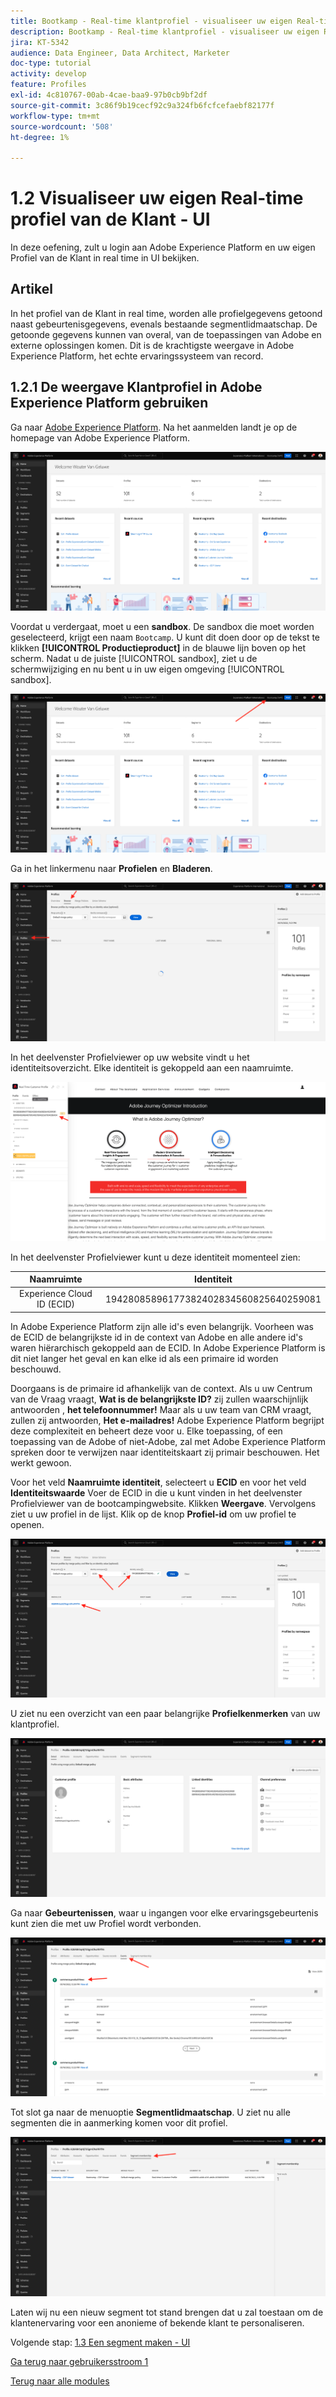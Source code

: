 ```yaml
---
title: Bootkamp - Real-time klantprofiel - visualiseer uw eigen Real-time profiel van de Klant - UI
description: Bootkamp - Real-time klantprofiel - visualiseer uw eigen Real-time profiel van de Klant - UI
jira: KT-5342
audience: Data Engineer, Data Architect, Marketer
doc-type: tutorial
activity: develop
feature: Profiles
exl-id: 4c810767-00ab-4cae-baa9-97b0cb9bf2df
source-git-commit: 3c86f9b19cecf92c9a324fb6fcfcefaebf82177f
workflow-type: tm+mt
source-wordcount: '508'
ht-degree: 1%

---
```


# 1.2 Visualiseer uw eigen Real-time profiel van de Klant - UI

In deze oefening, zult u login aan Adobe Experience Platform en uw eigen Profiel van de Klant in real time in UI bekijken.

## Artikel

In het profiel van de Klant in real time, worden alle profielgegevens getoond naast gebeurtenisgegevens, evenals bestaande segmentlidmaatschap. De getoonde gegevens kunnen van overal, van de toepassingen van Adobe en externe oplossingen komen. Dit is de krachtigste weergave in Adobe Experience Platform, het echte ervaringssysteem van record.

## 1.2.1 De weergave Klantprofiel in Adobe Experience Platform gebruiken

Ga naar [Adobe Experience Platform](https://experience.adobe.com/platform). Na het aanmelden landt je op de homepage van Adobe Experience Platform.

![Gegevensopname](./images/home.png)

Voordat u verdergaat, moet u een **sandbox**. De sandbox die moet worden geselecteerd, krijgt een naam ``Bootcamp``. U kunt dit doen door op de tekst te klikken **[!UICONTROL Productieproduct]** in de blauwe lijn boven op het scherm. Nadat u de juiste [!UICONTROL sandbox], ziet u de schermwijziging en nu bent u in uw eigen omgeving [!UICONTROL sandbox].

![Gegevensopname](./images/sb1.png)

Ga in het linkermenu naar **Profielen** en **Bladeren**.

![Klantprofiel](./images/homemenu.png)

In het deelvenster Profielviewer op uw website vindt u het identiteitsoverzicht. Elke identiteit is gekoppeld aan een naamruimte.

![Klantprofiel](./images/identities.png)

In het deelvenster Profielviewer kunt u deze identiteit momenteel zien:

| Naamruimte | Identiteit |
|:-------------:| :---------------:|
| Experience Cloud ID (ECID) | 19428085896177382402834560825640259081 |

In Adobe Experience Platform zijn alle id&#39;s even belangrijk. Voorheen was de ECID de belangrijkste id in de context van Adobe en alle andere id&#39;s waren hiërarchisch gekoppeld aan de ECID. In Adobe Experience Platform is dit niet langer het geval en kan elke id als een primaire id worden beschouwd.

Doorgaans is de primaire id afhankelijk van de context. Als u uw Centrum van de Vraag vraagt, **Wat is de belangrijkste ID?** zij zullen waarschijnlijk antwoorden , **het telefoonnummer!** Maar als u uw team van CRM vraagt, zullen zij antwoorden, **Het e-mailadres!**  Adobe Experience Platform begrijpt deze complexiteit en beheert deze voor u. Elke toepassing, of een toepassing van de Adobe of niet-Adobe, zal met Adobe Experience Platform spreken door te verwijzen naar identiteitskaart zij primair beschouwen. Het werkt gewoon.

Voor het veld **Naamruimte identiteit**, selecteert u **ECID** en voor het veld **Identiteitswaarde** Voer de ECID in die u kunt vinden in het deelvenster Profielviewer van de bootcampingwebsite. Klikken **Weergave**. Vervolgens ziet u uw profiel in de lijst. Klik op de knop **Profiel-id** om uw profiel te openen.

![Klantprofiel](./images/popupecid.png)

U ziet nu een overzicht van een paar belangrijke **Profielkenmerken** van uw klantprofiel.

![Klantprofiel](./images/profile.png)

Ga naar **Gebeurtenissen**, waar u ingangen voor elke ervaringsgebeurtenis kunt zien die met uw Profiel wordt verbonden.

![Klantprofiel](./images/profileee.png)

Tot slot ga naar de menuoptie **Segmentlidmaatschap**. U ziet nu alle segmenten die in aanmerking komen voor dit profiel.

![Klantprofiel](./images/profileseg.png)

Laten wij nu een nieuw segment tot stand brengen dat u zal toestaan om de klantenervaring voor een anonieme of bekende klant te personaliseren.

Volgende stap: [1.3 Een segment maken - UI](./ex3.md)

[Ga terug naar gebruikersstroom 1](./uc1.md)

[Terug naar alle modules](../../overview.md)
